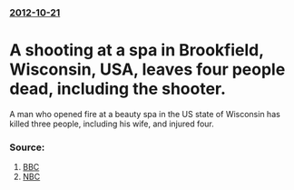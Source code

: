 ### [2012-10-21](/news/2012/10/21/index.md)

# A shooting at a spa in Brookfield, Wisconsin, USA, leaves four people dead, including the shooter. 

A man who opened fire at a beauty spa in the US state of Wisconsin has killed three people, including his wife, and injured four.


### Source:

1. [BBC](http://www.bbc.com/news/world-us-canada-20023829)
2. [NBC](http://usnews.nbcnews.com/_news/2012/10/21/14596819-report-multiple-people-shot-near-milwaukee-area-mall?lite)

